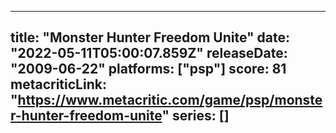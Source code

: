 
---
title: "Monster Hunter Freedom Unite"
date: "2022-05-11T05:00:07.859Z"
releaseDate: "2009-06-22"
platforms: ["psp"]
score: 81
metacriticLink: "https://www.metacritic.com/game/psp/monster-hunter-freedom-unite"
series: []
---
